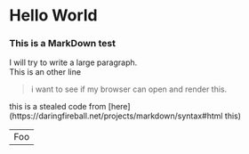 # Hello World
### This is a **MarkDown** test

I will try to write a large paragraph.  
This is an other line

> i want to see if my browser can open and render this.

<table>
    <tr>this is a stealed code from [here](https://daringfireball.net/projects/markdown/syntax#html this)</tr>
    <tr>
        <td>Foo</td>
    </tr>
</table>